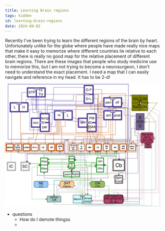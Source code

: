 ```yaml
---
title: Learning Brain regions
tags: hidden
id: learning-brain-regions
date: 2024-09-02
---
```


<!-- NOTE: I might perhaps want to think about how we do things?-->


Recently I've been trying to learn the different regions of the brain by heart. Unfortunately unlike for the globe where people have made really nice maps that make it easy to memorize where different countries lie relative to each other, there is really no good map for the relative placement of different brain regions. There are these images that people who study medicine use to memorize this, but I am not trying to become a neurosurgeon, I don't need to understand the exact placement. I need a map that I can easily navigate and reference in my head. It has to be 2-d!

![fullbrain](images/fullBrainTake2_L.png)

- questions
    - How do I demote thingss 
    - 



